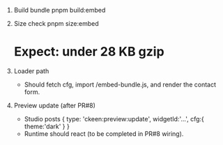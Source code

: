 1) Build bundle
   pnpm build:embed

2) Size check
   pnpm size:embed
   # Expect: under 28 KB gzip

3) Loader path
   <script src="http://localhost:3000/e/w_demo?token=et_VALID" async></script>
   - Should fetch cfg, import /embed-bundle.js, and render the contact form.

4) Preview update (after PR#8)
   - Studio posts { type: 'ckeen:preview:update', widgetId:'...', cfg:{ theme:'dark' } }
   - Runtime should react (to be completed in PR#8 wiring).


